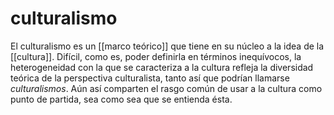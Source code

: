 # culturalismo
El culturalismo es un [[marco teórico]] que tiene en su núcleo a la idea de la [[cultura]]. Difícil, como es, poder definirla en términos inequívocos, la heterogeneidad con la que se caracteriza a la cultura refleja la diversidad teórica de la perspectiva culturalista, tanto así que podrían llamarse *culturalismos*. Aún así comparten el rasgo común de usar a la cultura como punto de partida, sea como sea que se entienda ésta.

